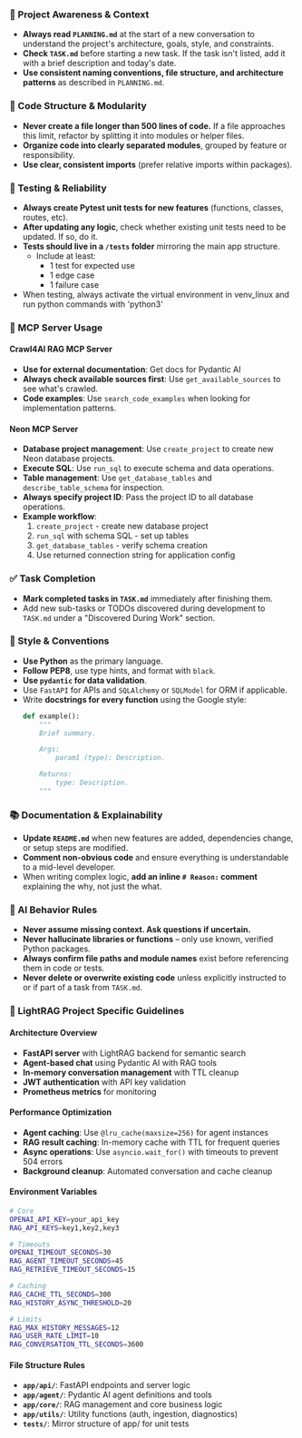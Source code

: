 ### 🔄 Project Awareness & Context
- **Always read `PLANNING.md`** at the start of a new conversation to understand the project's architecture, goals, style, and constraints.
- **Check `TASK.md`** before starting a new task. If the task isn't listed, add it with a brief description and today's date.
- **Use consistent naming conventions, file structure, and architecture patterns** as described in `PLANNING.md`.

### 🧱 Code Structure & Modularity
- **Never create a file longer than 500 lines of code.** If a file approaches this limit, refactor by splitting it into modules or helper files.
- **Organize code into clearly separated modules**, grouped by feature or responsibility.
- **Use clear, consistent imports** (prefer relative imports within packages).

### 🧪 Testing & Reliability
- **Always create Pytest unit tests for new features** (functions, classes, routes, etc).
- **After updating any logic**, check whether existing unit tests need to be updated. If so, do it.
- **Tests should live in a `/tests` folder** mirroring the main app structure.
  - Include at least:
    - 1 test for expected use
    - 1 edge case
    - 1 failure case
- When testing, always activate the virtual environment in venv_linux and run python commands with 'python3'

### 🔌 MCP Server Usage

#### Crawl4AI RAG MCP Server
- **Use for external documentation**: Get docs for Pydantic AI
- **Always check available sources first**: Use `get_available_sources` to see what's crawled.
- **Code examples**: Use `search_code_examples` when looking for implementation patterns.

#### Neon MCP Server  
- **Database project management**: Use `create_project` to create new Neon database projects.
- **Execute SQL**: Use `run_sql` to execute schema and data operations.
- **Table management**: Use `get_database_tables` and `describe_table_schema` for inspection.
- **Always specify project ID**: Pass the project ID to all database operations.
- **Example workflow**:
  1. `create_project` - create new database project
  2. `run_sql` with schema SQL - set up tables
  3. `get_database_tables` - verify schema creation
  4. Use returned connection string for application config

### ✅ Task Completion
- **Mark completed tasks in `TASK.md`** immediately after finishing them.
- Add new sub-tasks or TODOs discovered during development to `TASK.md` under a "Discovered During Work" section.

### 📎 Style & Conventions
- **Use Python** as the primary language.
- **Follow PEP8**, use type hints, and format with `black`.
- **Use `pydantic` for data validation**.
- Use `FastAPI` for APIs and `SQLAlchemy` or `SQLModel` for ORM if applicable.
- Write **docstrings for every function** using the Google style:
  ```python
  def example():
      """
      Brief summary.

      Args:
          param1 (type): Description.

      Returns:
          type: Description.
      """
  ```

### 📚 Documentation & Explainability
- **Update `README.md`** when new features are added, dependencies change, or setup steps are modified.
- **Comment non-obvious code** and ensure everything is understandable to a mid-level developer.
- When writing complex logic, **add an inline `# Reason:` comment** explaining the why, not just the what.

### 🧠 AI Behavior Rules
- **Never assume missing context. Ask questions if uncertain.**
- **Never hallucinate libraries or functions** – only use known, verified Python packages.
- **Always confirm file paths and module names** exist before referencing them in code or tests.
- **Never delete or overwrite existing code** unless explicitly instructed to or if part of a task from `TASK.md`.

### 🚀 LightRAG Project Specific Guidelines

#### Architecture Overview
- **FastAPI server** with LightRAG backend for semantic search
- **Agent-based chat** using Pydantic AI with RAG tools
- **In-memory conversation management** with TTL cleanup
- **JWT authentication** with API key validation
- **Prometheus metrics** for monitoring

#### Performance Optimization
- **Agent caching**: Use `@lru_cache(maxsize=256)` for agent instances
- **RAG result caching**: In-memory cache with TTL for frequent queries
- **Async operations**: Use `asyncio.wait_for()` with timeouts to prevent 504 errors
- **Background cleanup**: Automated conversation and cache cleanup

#### Environment Variables
```bash
# Core
OPENAI_API_KEY=your_api_key
RAG_API_KEYS=key1,key2,key3

# Timeouts
OPENAI_TIMEOUT_SECONDS=30
RAG_AGENT_TIMEOUT_SECONDS=45
RAG_RETRIEVE_TIMEOUT_SECONDS=15

# Caching
RAG_CACHE_TTL_SECONDS=300
RAG_HISTORY_ASYNC_THRESHOLD=20

# Limits
RAG_MAX_HISTORY_MESSAGES=12
RAG_USER_RATE_LIMIT=10
RAG_CONVERSATION_TTL_SECONDS=3600
```

#### File Structure Rules
- **`app/api/`**: FastAPI endpoints and server logic
- **`app/agent/`**: Pydantic AI agent definitions and tools
- **`app/core/`**: RAG management and core business logic
- **`app/utils/`**: Utility functions (auth, ingestion, diagnostics)
- **`tests/`**: Mirror structure of app/ for unit tests